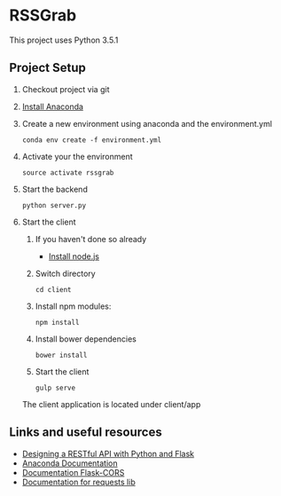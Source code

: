 # RSSGrab

This project uses Python 3.5.1

## Project Setup

1. Checkout project via git
2. [Install Anaconda](http://docs.continuum.io/anaconda/install) 
2. Create a new environment using anaconda and the environment.yml

    ```conda env create -f environment.yml``` 
    
3. Activate your the environment

    ```source activate rssgrab```
    
5. Start the backend

    ```python server.py```

6. Start the client

    1. If you haven't done so already
        * [Install node.js](https://nodejs.org/en/download/package-manager/)

    2. Switch directory
     
        ```cd client```
    
    3. Install npm modules:
    
        ```npm install```
    
    4. Install bower dependencies
        
        ```bower install```
        
    2. Start the client 
        
        ```gulp serve```
    
    The client application is located under client/app
    
    
## Links and useful resources
- [Designing a RESTful API with Python and Flask](http://blog.miguelgrinberg.com/post/designing-a-restful-api-with-python-and-flask)
- [Anaconda Documentation](http://conda.pydata.org/docs/using/index.html)
- [Documentation Flask-CORS](https://flask-cors.readthedocs.org/en/latest/)
- [Documentation for requests lib](http://docs.python-requests.org/en/latest/)